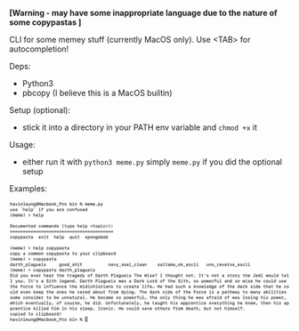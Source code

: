 **\[Warning - may have some inappropriate language due to the nature of some copypastas \]**

CLI for some memey stuff (currently MacOS only). Use \<TAB\> for autocompletion!

Deps:

  - Python3
  - pbcopy (I believe this is a MacOS builtin)

Setup (optional):
   - stick it into a directory in your PATH env variable and `chmod +x` it

Usage:
  - either run it with `python3 meme.py` simply `meme.py` if you did the optional setup

Examples:

![img](./img/README/lol.jpg)

